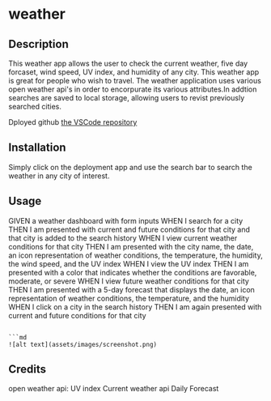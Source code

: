 # weather

## Description 

This weather app allows the user to check the current weather, five day forcaset, wind speed, UV index, and humidity of any city. This weather app is great for people who wish to travel. The weather application uses various open weather api's in order to encorpurate its various attributes.In addtion searches are saved to local storage, allowing users to revist previously searched cities.


Dployed github  [the VSCode repository](https://momo427.github.io/weather/)


## Installation

Simply click on the deployment app and use the search bar to search the weather in any city of interest.


## Usage 

GIVEN a weather dashboard with form inputs
WHEN I search for a city
THEN I am presented with current and future conditions for that city and that city is added to the search history
WHEN I view current weather conditions for that city
THEN I am presented with the city name, the date, an icon representation of weather conditions, the temperature, the humidity, the wind speed, and the UV index
WHEN I view the UV index
THEN I am presented with a color that indicates whether the conditions are favorable, moderate, or severe
WHEN I view future weather conditions for that city
THEN I am presented with a 5-day forecast that displays the date, an icon representation of weather conditions, the temperature, and the humidity
WHEN I click on a city in the search history
THEN I am again presented with current and future conditions for that city
```

```md
![alt text](assets/images/screenshot.png)
```


## Credits

open weather api:
UV index 
Current weather api 
Daily Forecast 

